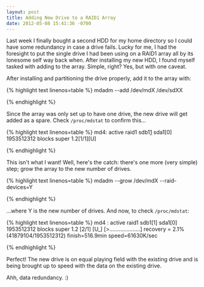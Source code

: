 ```yaml
---
layout: post
title: Adding New Drive to a RAID1 Array
date: 2012-05-08 15:41:36 -0700
---
```


Last week I finally bought a second HDD for my home directory so I could have some redundancy in case a drive fails. Lucky for me, I had the foresight to put the single drive I had been using on a RAID1 array all by its lonesome self way back when. After installing my new HDD, I found myself tasked with adding to the array. Simple, right? Yes, but with one caveat.

After installing and partitioning the drive properly, add it to the array with:

{% highlight text linenos=table %}
mdadm --add /dev/mdX /dev/sdXX

{% endhighlight %}

Since the array was only set up to have one drive, the new drive will get added as a spare. Check <code>/proc/mdstat</code> to confirm this...

{% highlight text linenos=table %}
md4: active raid1 sdb1[1](S) sda1[0]
   1953512312 blocks super 1.2[1/1][U]

{% endhighlight %}

This isn't what I want! Well, here's the catch: there's one more (very simple) step; grow the array to the new number of drives.

{% highlight text linenos=table %}
mdadm --grow /dev/mdX --raid-devices=Y

{% endhighlight %}

...where Y is the new number of drives. And now, to check <code>/proc/mdstat</code>:


{% highlight text linenos=table %}
md4 : active raid1 sdb1[1] sda1[0]
      1953512312 blocks super 1.2 [2/1] [U_]
      [>....................]  recovery =  2.1% (41879104/1953512312) finish=516.9min speed=61630K/sec

{% endhighlight %}

Perfect! The new drive is on equal playing field with the existing drive and is being brought up to speed with the data on the existing drive.

Ahh, data redundancy. :)
